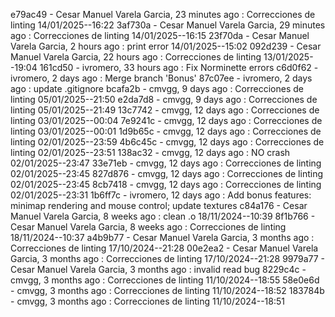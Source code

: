e79ac49 - Cesar Manuel Varela Garcia, 23 minutes ago : Correcciones de linting 14/01/2025--16:22
3af730a - Cesar Manuel Varela Garcia, 29 minutes ago : Correcciones de linting 14/01/2025--16:15
23f70da - Cesar Manuel Varela Garcia, 2 hours ago : print error 14/01/2025--15:02
092d239 - Cesar Manuel Varela Garcia, 22 hours ago : Correcciones de linting 13/01/2025--19:04
161cd50 - ivromero, 33 hours ago : Fix Norminette errors
c6d0f62 - ivromero, 2 days ago : Merge branch 'Bonus'
87c07ee - ivromero, 2 days ago : update .gitignore
bcafa2b - cmvgg, 9 days ago : Correcciones de linting 05/01/2025--21:50
e2da7d8 - cmvgg, 9 days ago : Correcciones de linting 05/01/2025--21:49
13c7742 - cmvgg, 12 days ago : Correcciones de linting 03/01/2025--00:04
7e9241c - cmvgg, 12 days ago : Correcciones de linting 03/01/2025--00:01
1d9b65c - cmvgg, 12 days ago : Correcciones de linting 02/01/2025--23:59
4b6c45c - cmvgg, 12 days ago : Correcciones de linting 02/01/2025--23:51
138ac32 - cmvgg, 12 days ago : NO crash 02/01/2025--23:47
33e71eb - cmvgg, 12 days ago : Correcciones de linting 02/01/2025--23:45
827d876 - cmvgg, 12 days ago : Correcciones de linting 02/01/2025--23:45
8cb7418 - cmvgg, 12 days ago : Correcciones de linting 02/01/2025--23:31
1b6ff7c - ivromero, 12 days ago : Add bonus features: minimap rendering and mouse control; update textures
c84a176 - Cesar Manuel Varela Garcia, 8 weeks ago : clean .o 18/11/2024--10:39
8f1b766 - Cesar Manuel Varela Garcia, 8 weeks ago : Correcciones de linting 18/11/2024--10:37
a4b9b77 - Cesar Manuel Varela Garcia, 3 months ago : Correcciones de linting 17/10/2024--21:28
00e2ea2 - Cesar Manuel Varela Garcia, 3 months ago : Correcciones de linting 17/10/2024--21:28
9979a77 - Cesar Manuel Varela Garcia, 3 months ago : invalid read bug
8229c4c - cmvgg, 3 months ago : Correcciones de linting 11/10/2024--18:55
58e0e6d - cmvgg, 3 months ago : Correcciones de linting 11/10/2024--18:52
183784b - cmvgg, 3 months ago : Correcciones de linting 11/10/2024--18:51